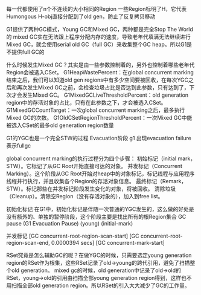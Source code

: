 每一代都使用了n个不连续的大小相同的Region
一些Region标明了H，它代表Humongous
H-obj直接分配到了old gen，防止了反复拷贝移动

G1提供了两种GC模式，Young GC和Mixed GC，两种都是完全Stop The World的
mixed GC实在无法跟上程序分配内存的速度，导致老年代填满无法继续进行Mixed GC，就会使用serial old GC（full GC）来收集整个GC heap。所以G1是不提供full GC的

什么时候发生Mixed GC？其实是由一些参数控制着的，另外也控制着哪些老年代Region会被选入CSet。
G1HeapWastePercent：在global concurrent marking结束之后，我们可以知道old gen regions中有多少空间要被回收，在每次YGC之后和再次发生Mixed GC之前，会检查垃圾占比是否达到此参数，只有达到了，下次才会发生Mixed GC。
G1MixedGCLiveThresholdPercent：old generation region中的存活对象的占比，只有在此参数之下，才会被选入CSet。
G1MixedGCCountTarget：一次global concurrent marking之后，最多执行Mixed GC的次数。
G1OldCSetRegionThresholdPercent：一次Mixed GC中能被选入CSet的最多old generation region数量

G1的YGC也是一个完全STW的过程 Evacuation阶段
g1  出现evacuation failure 表示fullgc

global concurrent marking的执行过程分为四个步骤：
初始标记（initial mark，STW）。它标记了从GC Root开始直接可达的对象。
并发标记（Concurrent Marking）。这个阶段从GC Root开始对heap中的对象标记，标记线程与应用程序线程并行执行，并且收集各个Region的存活对象信息。
最终标记（Remark，STW）。标记那些在并发标记阶段发生变化的对象，将被回收。
清除垃圾（Cleanup）。清除空Region（没有存活对象的），加入到free list。

初始化标记
在G1中，初始化标记是伴随一次普通的YGC发生的，这么做的好处是没有额外的、单独的暂停阶段，这个阶段主要是找出所有的根Region集合
GC pause (G1 Evacuation Pause) (young) (initial-mark) 

并发标记
[GC concurrent-root-region-scan-start]
[GC concurrent-root-region-scan-end, 0.0000394 secs]
[GC concurrent-mark-start]



RSet究竟是怎么辅助GC的呢？在做YGC的时候，只需要选定young generation region的RSet作为根集，这些RSet记录了old->young的跨代引用，避免了扫描整个old generation。 
mixed gc的时候，old generation中记录了old->old的RSet，young->old的引用由扫描全部young generation region得到，这样也不用扫描全部old generation region。所以RSet的引入大大减少了GC的工作量。